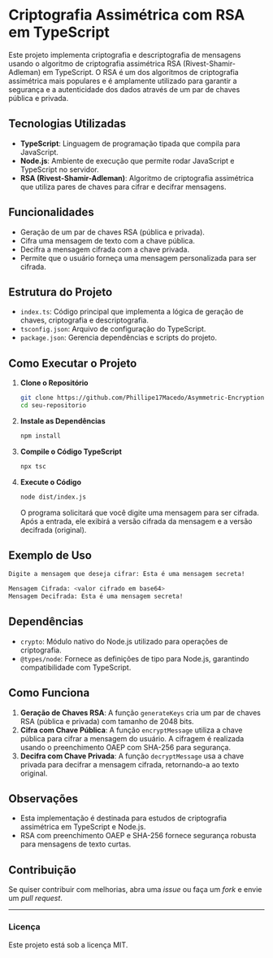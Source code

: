 # Criptografia Assimétrica com RSA em TypeScript

Este projeto implementa criptografia e descriptografia de mensagens usando o algoritmo de criptografia assimétrica RSA (Rivest-Shamir-Adleman) em TypeScript. O RSA é um dos algoritmos de criptografia assimétrica mais populares e é amplamente utilizado para garantir a segurança e a autenticidade dos dados através de um par de chaves pública e privada.

## Tecnologias Utilizadas

- **TypeScript**: Linguagem de programação tipada que compila para JavaScript.
- **Node.js**: Ambiente de execução que permite rodar JavaScript e TypeScript no servidor.
- **RSA (Rivest-Shamir-Adleman)**: Algoritmo de criptografia assimétrica que utiliza pares de chaves para cifrar e decifrar mensagens.

## Funcionalidades

- Geração de um par de chaves RSA (pública e privada).
- Cifra uma mensagem de texto com a chave pública.
- Decifra a mensagem cifrada com a chave privada.
- Permite que o usuário forneça uma mensagem personalizada para ser cifrada.

## Estrutura do Projeto

- `index.ts`: Código principal que implementa a lógica de geração de chaves, criptografia e descriptografia.
- `tsconfig.json`: Arquivo de configuração do TypeScript.
- `package.json`: Gerencia dependências e scripts do projeto.

## Como Executar o Projeto

1. **Clone o Repositório**

   ```bash
   git clone https://github.com/Phillipe17Macedo/Asymmetric-Encryption-Message-Protection.git
   cd seu-repositorio
   ```

2. **Instale as Dependências**

   ```bash
   npm install
   ```

3. **Compile o Código TypeScript**

   ```bash
   npx tsc
   ```

4. **Execute o Código**

   ```bash
   node dist/index.js
   ```

   O programa solicitará que você digite uma mensagem para ser cifrada. Após a entrada, ele exibirá a versão cifrada da mensagem e a versão decifrada (original).

## Exemplo de Uso

```bash
Digite a mensagem que deseja cifrar: Esta é uma mensagem secreta!

Mensagem Cifrada: <valor cifrado em base64>
Mensagem Decifrada: Esta é uma mensagem secreta!
```

## Dependências

- `crypto`: Módulo nativo do Node.js utilizado para operações de criptografia.
- `@types/node`: Fornece as definições de tipo para Node.js, garantindo compatibilidade com TypeScript.

## Como Funciona

1. **Geração de Chaves RSA**: A função `generateKeys` cria um par de chaves RSA (pública e privada) com tamanho de 2048 bits.
2. **Cifra com Chave Pública**: A função `encryptMessage` utiliza a chave pública para cifrar a mensagem do usuário. A cifragem é realizada usando o preenchimento OAEP com SHA-256 para segurança.
3. **Decifra com Chave Privada**: A função `decryptMessage` usa a chave privada para decifrar a mensagem cifrada, retornando-a ao texto original.

## Observações

- Esta implementação é destinada para estudos de criptografia assimétrica em TypeScript e Node.js.
- RSA com preenchimento OAEP e SHA-256 fornece segurança robusta para mensagens de texto curtas.

## Contribuição

Se quiser contribuir com melhorias, abra uma _issue_ ou faça um _fork_ e envie um _pull request_.

---

### Licença

Este projeto está sob a licença MIT.
